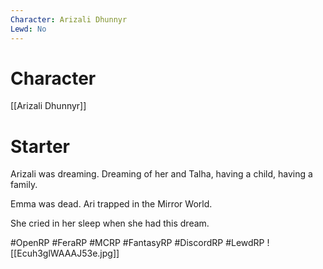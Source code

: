 ```yaml
---
Character: Arizali Dhunnyr
Lewd: No
---
```

# Character
[[Arizali Dhunnyr]]

# Starter
Arizali was dreaming. Dreaming of her and Talha, having a child, having a family.

Emma was dead. Ari trapped in the Mirror World. 

She cried in her sleep when she had this dream.

#OpenRP #FeraRP #MCRP #FantasyRP #DiscordRP #LewdRP 
![[Ecuh3glWAAAJ53e.jpg]]